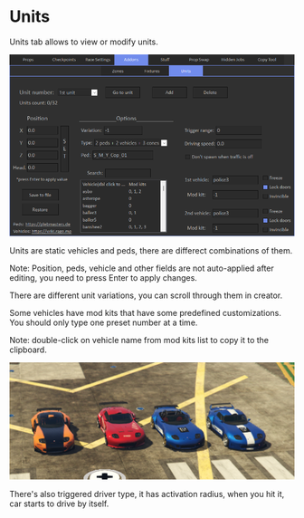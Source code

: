 # Units

Units tab allows to view or modify units.

![Img1](/assets/images/addons/img10.png)

Units are static vehicles and peds, there are differect combinations of them.

Note: Position, peds, vehicle and other fields are not auto-applied after editing, you need to press Enter to apply changes.

There are different unit variations, you can scroll through them in creator.

Some vehicles have mod kits that have some predefined customizations.
You should only type one preset number at a time.

Note: double-click on vehicle name from mod kits list to copy it to the clipboard.

![Img2](/assets/images/addons/img11.png)

There's also triggered driver type, it has activation radius, when you hit it, car starts to drive by itself.